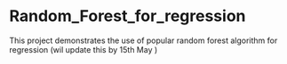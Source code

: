 # Random_Forest_for_regression
This project demonstrates the use of popular random forest algorithm for regression (wil update this by 15th May )

